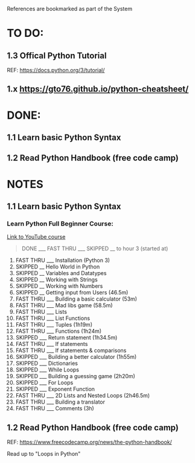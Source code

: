 
References are bookmarked as part of the System 


# TO DO:
## 1.3 Offical Python Tutorial
REF: https://docs.python.org/3/tutorial/
## 
## 1.x https://gto76.github.io/python-cheatsheet/

# DONE:
## 1.1 Learn basic Python Syntax
## 1.2 Read Python Handbook (free code camp)




# NOTES
## 1.1 Learn basic Python Syntax
### Learn Python Full Beginner Course:
[Link to YouTube course](https://www.youtube.com/watch?v=rfscVS0vtbw)

> DONE ___ FAST THRU ___ SKIPPED __ to hour 3 (started at)

1. FAST THRU ___ Installation (Python 3)
2. SKIPPED __ Hello World in Python
3. SKIPPED __ Variables and Datatypes
4. SKIPPED __ Working with Strings
5. SKIPPED __ Working with Numbers
6. SKIPPED __ Getting input from Users (46.5m)
7. FAST THRU ___ Building a basic calculator (53m)
8. FAST THRU ___ Mad libs game (58.5m)
9. FAST THRU ___ Lists
10. FAST THRU ___ List Functions
11. FAST THRU ___ Tuples (1h19m)
12. FAST THRU ___ Functions (1h24m)
13. SKIPPED ___ Return statement (1h34.5m)
14. FAST THRU ___ If statements
15. FAST THRU ___ If statements & comparisons
16. SKIPPED ___ Building a better calculator (1h55m)
17. SKIPPED ___ Dictionaries
18. SKIPPED ___ While Loops
19. SKIPPED ___ Building a guessing game (2h20m)
20. SKIPPED ___ For Loops
21. SKIPPED ___ Exponent Function
22. FAST THRU ___ 2D Lists and Nested Loops (2h46.5m)
23. FAST THRU ___ Building a translator
24. FAST THRU ___ Comments (3h)

## 1.2 Read Python Handbook (free code camp)
REF: https://www.freecodecamp.org/news/the-python-handbook/

Read up to "Loops in Python"